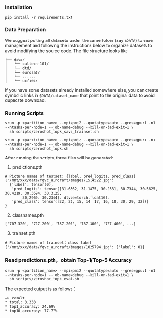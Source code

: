 ### Installation
```
pip install -r requirements.txt
```

### Data Preparation
We suggest putting all datasets under the same folder (say `$DATA`) to ease management and following the instructions below to organize datasets to avoid modifying the source code. The file structure looks like
```
├── data/
│   └── caltech-101/ 
│   └── dtd/
│   └── eurosat/
│   └── ......
│   └── ucf101/ 
```
If you have some datasets already installed somewhere else, you can create symbolic links in `$DATA/dataset_name` that point to the original data to avoid duplicate download.

### Running Scripts
```
srun -p <partition_name> --mpi=pmi2 --quotatype=auto --gres=gpu:1 -n1 --ntasks-per-node=1 --job-name=debug --kill-on-bad-exit=1 \
  sh scripts/zeroshot_topk_save_trainset.sh
```

```
srun -p <partition_name> --mpi=pmi2 --quotatype=auto --gres=gpu:1 -n1 --ntasks-per-node=1 --job-name=debug --kill-on-bad-exit=1 \
  sh scripts/zeroshot_topk.sh
```

After running the scripts, three files will be generated:
1. predictions.pth
```
# Picture names of testset: {label, pred_logits, pred_class}
{'/mnt/xxx/data/fgvc_aircraft/images/1514522.jpg':
  {'label': tensor(0),
   'pred_logits': tensor([31.6562, 31.1875, 30.9531, 30.7344, 30.5625, 30.4219, 30.3594, 30.3125,
        30.2969, 30.2344], dtype=torch.float16),
   'pred_class': tensor([22, 21, 15, 14, 17, 16, 18, 30, 29, 32])}
}
```

2. classnames.pth
```
['707-320', '727-200', '737-200', '737-300', '737-400', ...]
```

3. trainset.pth
```
# Picture names of trainset：class label
{'/mnt/xxx/data/fgvc_aircraft/images/1025794.jpg': {'label': 0}}
```

### Read predictions.pth，obtain Top-1/Top-5 Accuracy

```
srun -p <partition_name> --mpi=pmi2 --quotatype=auto --gres=gpu:1 -n1 --ntasks-per-node=1 --job-name=debug --kill-on-bad-exit=1 \
  sh scripts/zeroshot_topk_eval.sh
```

The expected output is as follows：
```
=> result
* total: 3,333
* top1_accuracy: 24.69%
* top10_accuracy: 77.77%
```
